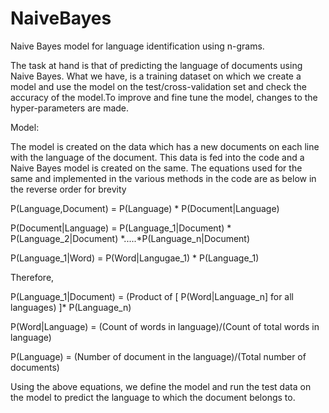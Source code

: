 # NaiveBayes

 Naive Bayes model for language identification using n-grams.
 
 The task at hand is that of predicting the language of documents using Naive Bayes. What we have, is a training dataset on   which we create a model and use the model on the test/cross-validation set and check the accuracy of the model.To improve    and fine tune the model, changes to the hyper-parameters are made.
 
Model:

The model is created on the data which has a new documents on each line with the language of the document. This data is fed into the code and a Naive Bayes model is created on the same. The equations used for the same and implemented in the various methods in the code are as below in the reverse order for brevity

P(Language,Document) = P(Language) * P(Document|Language)

P(Document|Language) = P(Language_1|Document) * P(Language_2|Document) *.....*P(Language_n|Document)

P(Language_1|Word) = P(Word|Langugae_1) * P(Language_1)

Therefore,

P(Language_1|Document) = (Product of [ P(Word|Language_n] for all languages) ]* P(Language_n)

P(Word|Language) = (Count of words in language)/(Count of total words in language)

P(Language) = (Number of document in the language)/(Total number of documents)

Using the above equations, we define the model and run the test data on the model to predict the language to which the document belongs to.

